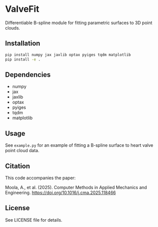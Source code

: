 # ValveFit

Differentiable B-spline module for fitting parametric surfaces to 3D point clouds.

## Installation

```bash
pip install numpy jax jaxlib optax pyiges tqdm matplotlib
pip install -e .
```

## Dependencies

- numpy
- jax
- jaxlib
- optax
- pyiges
- tqdm
- matplotlib

## Usage

See `example.py` for an example of fitting a B-spline surface to heart valve point cloud data.

## Citation

This code accompanies the paper:

Moola, A., et al. (2025). Computer Methods in Applied Mechanics and Engineering. <https://doi.org/10.1016/j.cma.2025.118466>

## License

See LICENSE file for details.
